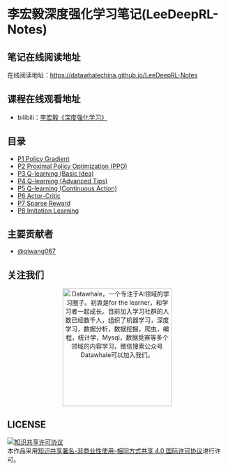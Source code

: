 # 李宏毅深度强化学习笔记(LeeDeepRL-Notes)
## 笔记在线阅读地址
在线阅读地址：https://datawhalechina.github.io/LeeDeepRL-Notes

## 课程在线观看地址
- bilibili：[李宏毅《深度强化学习》](https://www.bilibili.com/video/BV1MW411w79n)

## 目录
- [P1 Policy Gradient](https://datawhalechina.github.io/LeeDeepRL-Notes/#/chapter1/chapter1)
- [P2 Proximal Policy Optimization (PPO)](https://datawhalechina.github.io/LeeDeepRL-Notes/#/chapter2/chapter2)
- [P3 Q-learning (Basic Idea)](https://datawhalechina.github.io/LeeDeepRL-Notes/#/chapter3/chapter3)
- [P4 Q-learning (Advanced Tips)](https://datawhalechina.github.io/LeeDeepRL-Notes/#/chapter4/chapter4)
- [P5 Q-learning (Continuous Action)](https://datawhalechina.github.io/LeeDeepRL-Notes/#/chapter5/chapter5)
- [P6 Actor-Critic](https://datawhalechina.github.io/LeeDeepRL-Notes/#/chapter6/chapter6)
- [P7 Sparse Reward](https://datawhalechina.github.io/LeeDeepRL-Notes/#/chapter7/chapter7)
- [P8 Imitation Learning](https://datawhalechina.github.io/LeeDeepRL-Notes/#/chapter8/chapter8)
## 主要贡献者

- [@qiwang067](https://github.com/qiwang067)

## 关注我们

<div align=center><img src="https://raw.githubusercontent.com/datawhalechina/pumpkin-book/master/res/qrcode.jpeg" width = "250" height = "270" alt="Datawhale，一个专注于AI领域的学习圈子。初衷是for the learner，和学习者一起成长。目前加入学习社群的人数已经数千人，组织了机器学习，深度学习，数据分析，数据挖掘，爬虫，编程，统计学，Mysql，数据竞赛等多个领域的内容学习，微信搜索公众号Datawhale可以加入我们。"></div>


## LICENSE
<a rel="license" href="http://creativecommons.org/licenses/by-nc-sa/4.0/"><img alt="知识共享许可协议" style="border-width:0" src="https://i.creativecommons.org/l/by-nc-sa/4.0/88x31.png" /></a><br />本作品采用<a rel="license" href="http://creativecommons.org/licenses/by-nc-sa/4.0/">知识共享署名-非商业性使用-相同方式共享 4.0 国际许可协议</a>进行许可。

